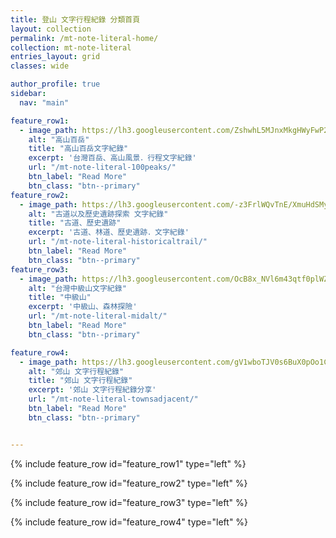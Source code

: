 ```yaml
---
title: 登山 文字行程紀錄 分類首頁
layout: collection
permalink: /mt-note-literal-home/
collection: mt-note-literal
entries_layout: grid
classes: wide 

author_profile: true
sidebar:
  nav: "main"

feature_row1:
  - image_path: https://lh3.googleusercontent.com/ZshwhL5MJnxMkgHWyFwP22eAq8XYo-5f5h69VcO6RQo_3ocCcwo_6St8SX17MMfdTeRqCEDJ-45TE7mrPPM=w3000-h2000
    alt: "高山百岳"
    title: "高山百岳文字紀錄"
    excerpt: '台灣百岳、高山風景．行程文字紀錄'
    url: "/mt-note-literal-100peaks/"
    btn_label: "Read More"
    btn_class: "btn--primary"
feature_row2:
  - image_path: https://lh3.googleusercontent.com/-z3FrlWQvTnE/XmuHdSMyZNI/AAAAAAAA-JY/zWwrNgOLO6koJSSerbN6HwBLO8uK8yafwCLcBGAsYHQ/s1600/1584105328314527-0.png
    alt: "古道以及歷史遺跡探索 文字紀錄"
    title: "古道、歷史遺跡"
    excerpt: '古道、林道、歷史遺跡．文字紀錄'
    url: "/mt-note-literal-historicaltrail/"
    btn_label: "Read More"
    btn_class: "btn--primary"
feature_row3:
  - image_path:	https://lh3.googleusercontent.com/OcB8x_NVl6m43qtf0plWZaWZ3KF5UAbI97n2_kqYD7sqGXfvaynwDflkEIZr961Cb3rLM0Q17F4w9R4FZQc=w3000-h2000
    alt: "台灣中級山文字紀錄"
    title: "中級山"
    excerpt: '中級山、森林探險'
    url: "/mt-note-literal-midalt/"
    btn_label: "Read More"
    btn_class: "btn--primary"

feature_row4:
  - image_path: https://lh3.googleusercontent.com/gV1wboTJV0s6BuX0pOo1CjRC4qjqa2bjkouaI6-NW457IzbxmCjw8pXTu-lx_KNG7cC5R2nMNRu5Y5kubNg=w3000-h2000
    alt: "郊山 文字行程紀錄"
    title: "郊山 文字行程紀錄"
    excerpt: '郊山 文字行程紀錄分享'
    url: "/mt-note-literal-townsadjacent/"
    btn_label: "Read More"
    btn_class: "btn--primary"


---
```


{% include feature_row id="feature_row1" type="left" %}

{% include feature_row id="feature_row2" type="left" %}

{% include feature_row id="feature_row3" type="left" %}

{% include feature_row id="feature_row4" type="left" %}